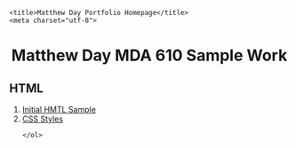 <!DOCTYPE html>
<html lang="en-US">

<head>
	<link rel="stylesheet" href="styles/normalize.css">

<style>
	
h1
{
	text-align: center;
}


</style>
	<title>Matthew Day Portfolio Homepage</title>
	<meta charset="utf-8">
</head>
<body>

<h1>Matthew Day MDA 610 Sample Work</h1>
	
<h2>HTML</h2>
	<ol>
		<li><a href="https://mday2148.github.io/mda610/week2_solution/index.html">Initial HMTL Sample</a>
		</li>
			<li><a href="https://mday2148.github.io/mda610/week3_solution/index.html">CSS Styles</a>
		</li>

	</ol>

<h2>
	
	
</h2>

</body>
</html>